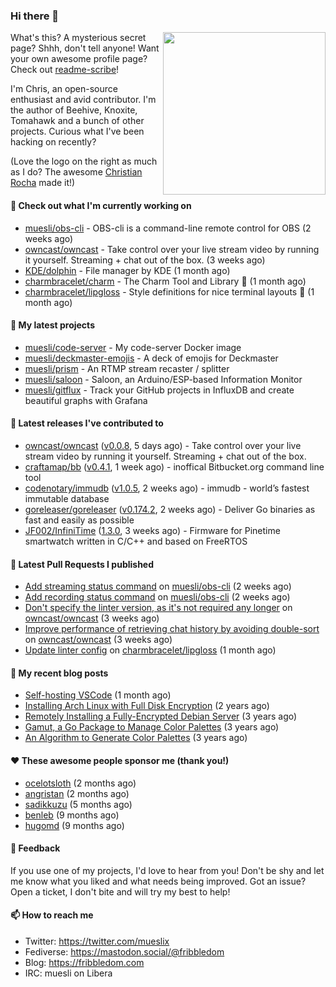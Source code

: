 ### Hi there 👋

<img align="right" src="https://raw.githubusercontent.com/muesli/muesli/master/assets/termenv.png" width="260">

What's this? A mysterious secret page? Shhh, don't tell anyone!
Want your own awesome profile page? Check out [readme-scribe](https://github.com/muesli/readme-scribe)!

I'm Chris, an open-source enthusiast and avid contributor. I'm the author of Beehive, Knoxite, Tomahawk and a bunch
of other projects. Curious what I've been hacking on recently?

(Love the logo on the right as much as I do? The awesome [Christian Rocha](https://github.com/meowgorithm/) made it!)

#### 👷 Check out what I'm currently working on

- [muesli/obs-cli](https://github.com/muesli/obs-cli) - OBS-cli is a command-line remote control for OBS (2 weeks ago)
- [owncast/owncast](https://github.com/owncast/owncast) - Take control over your live stream video by running it yourself.  Streaming &#43; chat out of the box. (3 weeks ago)
- [KDE/dolphin](https://github.com/KDE/dolphin) - File manager by KDE (1 month ago)
- [charmbracelet/charm](https://github.com/charmbracelet/charm) - The Charm Tool and Library 🌟 (1 month ago)
- [charmbracelet/lipgloss](https://github.com/charmbracelet/lipgloss) - Style definitions for nice terminal layouts 👄 (1 month ago)

#### 🌱 My latest projects

- [muesli/code-server](https://github.com/muesli/code-server) - My code-server Docker image
- [muesli/deckmaster-emojis](https://github.com/muesli/deckmaster-emojis) - A deck of emojis for Deckmaster
- [muesli/prism](https://github.com/muesli/prism) - An RTMP stream recaster / splitter
- [muesli/saloon](https://github.com/muesli/saloon) - Saloon, an Arduino/ESP-based Information Monitor
- [muesli/gitflux](https://github.com/muesli/gitflux) - Track your GitHub projects in InfluxDB and create beautiful graphs with Grafana

#### 🔭 Latest releases I've contributed to

- [owncast/owncast](https://github.com/owncast/owncast) ([v0.0.8](https://github.com/owncast/owncast/releases/tag/v0.0.8), 5 days ago) - Take control over your live stream video by running it yourself.  Streaming &#43; chat out of the box.
- [craftamap/bb](https://github.com/craftamap/bb) ([v0.4.1](https://github.com/craftamap/bb/releases/tag/v0.4.1), 1 week ago) - inoffical Bitbucket.org command line tool
- [codenotary/immudb](https://github.com/codenotary/immudb) ([v1.0.5](https://github.com/codenotary/immudb/releases/tag/v1.0.5), 2 weeks ago) - immudb - world’s fastest immutable database
- [goreleaser/goreleaser](https://github.com/goreleaser/goreleaser) ([v0.174.2](https://github.com/goreleaser/goreleaser/releases/tag/v0.174.2), 2 weeks ago) - Deliver Go binaries as fast and easily as possible
- [JF002/InfiniTime](https://github.com/JF002/InfiniTime) ([1.3.0](https://github.com/JF002/InfiniTime/releases/tag/1.3.0), 3 weeks ago) - Firmware for Pinetime smartwatch written in C/C&#43;&#43; and based on FreeRTOS

#### 🔨 Latest Pull Requests I published

- [Add streaming status command](https://github.com/muesli/obs-cli/pull/17) on [muesli/obs-cli](https://github.com/muesli/obs-cli) (2 weeks ago)
- [Add recording status command](https://github.com/muesli/obs-cli/pull/16) on [muesli/obs-cli](https://github.com/muesli/obs-cli) (2 weeks ago)
- [Don&#39;t specify the linter version, as it&#39;s not required any longer](https://github.com/owncast/owncast/pull/1262) on [owncast/owncast](https://github.com/owncast/owncast) (3 weeks ago)
- [Improve performance of retrieving chat history by avoiding double-sort](https://github.com/owncast/owncast/pull/1261) on [owncast/owncast](https://github.com/owncast/owncast) (3 weeks ago)
- [Update linter config](https://github.com/charmbracelet/lipgloss/pull/39) on [charmbracelet/lipgloss](https://github.com/charmbracelet/lipgloss) (1 month ago)

#### 📜 My recent blog posts

- [Self-hosting VSCode](https://fribbledom.com/posts/selfhosting-vscode/) (1 month ago)
- [Installing Arch Linux with Full Disk Encryption](https://fribbledom.com/posts/encrypted-arch-install/) (2 years ago)
- [Remotely Installing a Fully-Encrypted Debian Server](https://fribbledom.com/posts/encrypted-remote-debian-install/) (3 years ago)
- [Gamut, a Go Package to Manage Color Palettes](https://fribbledom.com/posts/gamut-package-to-handle-color-palettes/) (3 years ago)
- [An Algorithm to Generate Color Palettes](https://fribbledom.com/posts/an-algorithm-to-generate-color-palettes/) (3 years ago)

#### ❤️ These awesome people sponsor me (thank you!)

- [ocelotsloth](https://github.com/ocelotsloth) (2 months ago)
- [angristan](https://github.com/angristan) (2 months ago)
- [sadikkuzu](https://github.com/sadikkuzu) (5 months ago)
- [benleb](https://github.com/benleb) (9 months ago)
- [hugomd](https://github.com/hugomd) (9 months ago)

#### 💬 Feedback

If you use one of my projects, I'd love to hear from you! Don't be shy and let me know what you liked
and what needs being improved. Got an issue? Open a ticket, I don't bite and will try my best to help!

#### 📫 How to reach me

- Twitter: https://twitter.com/mueslix
- Fediverse: https://mastodon.social/@fribbledom
- Blog: https://fribbledom.com
- IRC: muesli on Libera
